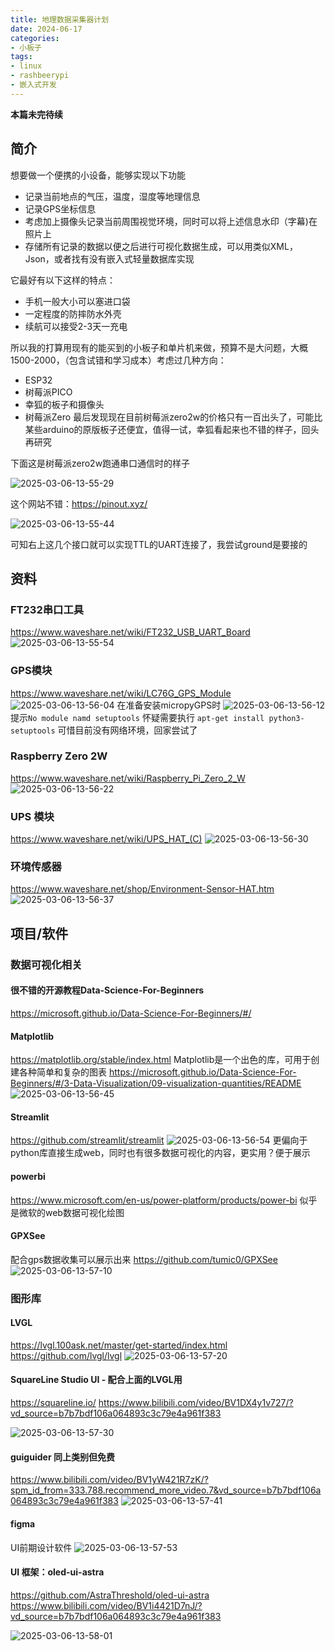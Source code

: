 ```yaml
---
title: 地理数据采集器计划
date: 2024-06-17
categories:
- 小板子
tags:
- linux
- rashbeerypi
- 嵌入式开发
---
```

**本篇未完待续**
## 简介
想要做一个便携的小设备，能够实现以下功能
- 记录当前地点的气压，温度，湿度等地理信息
- 记录GPS坐标信息
- 考虑加上摄像头记录当前周围视觉环境，同时可以将上述信息水印（字幕)在照片上
- 存储所有记录的数据以便之后进行可视化数据生成，可以用类似XML，Json，或者找有没有嵌入式轻量数据库实现

它最好有以下这样的特点：
- 手机一般大小可以塞进口袋
- 一定程度的防摔防水外壳
- 续航可以接受2-3天一充电

所以我的打算用现有的能买到的小板子和单片机来做，预算不是大问题，大概1500-2000，（包含试错和学习成本）考虑过几种方向：
- ESP32
- 树莓派PICO
- 幸狐的板子和摄像头
- 树莓派Zero
最后发现现在目前树莓派zero2w的价格只有一百出头了，可能比某些arduino的原版板子还便宜，值得一试，幸狐看起来也不错的样子，回头再研究

下面这是树莓派zero2w跑通串口通信时的样子

![2025-03-06-13-55-29](http://pictures.winotmk.com/240617_%E5%9C%B0%E7%90%86%E6%95%B0%E6%8D%AE%E9%87%87%E9%9B%86%E5%99%A8%E8%AE%A1%E5%88%92/2025-03-06-13-55-29_616a1c93.png)

<!-- more -->

这个网站不错：https://pinout.xyz/

![2025-03-06-13-55-44](http://pictures.winotmk.com/240617_%E5%9C%B0%E7%90%86%E6%95%B0%E6%8D%AE%E9%87%87%E9%9B%86%E5%99%A8%E8%AE%A1%E5%88%92/2025-03-06-13-55-44_c483369b.png)


可知右上这几个接口就可以实现TTL的UART连接了，我尝试ground是要接的

## 资料
### FT232串口工具
https://www.waveshare.net/wiki/FT232_USB_UART_Board
![2025-03-06-13-55-54](http://pictures.winotmk.com/240617_%E5%9C%B0%E7%90%86%E6%95%B0%E6%8D%AE%E9%87%87%E9%9B%86%E5%99%A8%E8%AE%A1%E5%88%92/2025-03-06-13-55-54_b2bdef31.png)
### GPS模块
https://www.waveshare.net/wiki/LC76G_GPS_Module
![2025-03-06-13-56-04](http://pictures.winotmk.com/240617_%E5%9C%B0%E7%90%86%E6%95%B0%E6%8D%AE%E9%87%87%E9%9B%86%E5%99%A8%E8%AE%A1%E5%88%92/2025-03-06-13-56-04_d6db8b83.png)
在准备安装micropyGPS时
![2025-03-06-13-56-12](http://pictures.winotmk.com/240617_%E5%9C%B0%E7%90%86%E6%95%B0%E6%8D%AE%E9%87%87%E9%9B%86%E5%99%A8%E8%AE%A1%E5%88%92/2025-03-06-13-56-12_f3c769c0.png)
提示`No module namd setuptools`
怀疑需要执行
`apt-get install python3-setuptools`
可惜目前没有网络环境，回家尝试了
### Raspberry Zero 2W
https://www.waveshare.net/wiki/Raspberry_Pi_Zero_2_W
![2025-03-06-13-56-22](http://pictures.winotmk.com/240617_%E5%9C%B0%E7%90%86%E6%95%B0%E6%8D%AE%E9%87%87%E9%9B%86%E5%99%A8%E8%AE%A1%E5%88%92/2025-03-06-13-56-22_1d238d2e.png)
### UPS 模块
https://www.waveshare.net/wiki/UPS_HAT_(C)
![2025-03-06-13-56-30](http://pictures.winotmk.com/240617_%E5%9C%B0%E7%90%86%E6%95%B0%E6%8D%AE%E9%87%87%E9%9B%86%E5%99%A8%E8%AE%A1%E5%88%92/2025-03-06-13-56-30_bb7d5dd4.png)
### 环境传感器
https://www.waveshare.net/shop/Environment-Sensor-HAT.htm
![2025-03-06-13-56-37](http://pictures.winotmk.com/240617_%E5%9C%B0%E7%90%86%E6%95%B0%E6%8D%AE%E9%87%87%E9%9B%86%E5%99%A8%E8%AE%A1%E5%88%92/2025-03-06-13-56-37_566b49fc.png)

## 项目/软件
### 数据可视化相关
#### 很不错的开源教程Data-Science-For-Beginners
https://microsoft.github.io/Data-Science-For-Beginners/#/

#### Matplotlib
https://matplotlib.org/stable/index.html
Matplotlib是一个出色的库，可用于创建各种简单和复杂的图表
https://microsoft.github.io/Data-Science-For-Beginners/#/3-Data-Visualization/09-visualization-quantities/README
![2025-03-06-13-56-45](http://pictures.winotmk.com/240617_%E5%9C%B0%E7%90%86%E6%95%B0%E6%8D%AE%E9%87%87%E9%9B%86%E5%99%A8%E8%AE%A1%E5%88%92/2025-03-06-13-56-45_e17dc142.png)

#### Streamlit
https://github.com/streamlit/streamlit
![2025-03-06-13-56-54](http://pictures.winotmk.com/240617_%E5%9C%B0%E7%90%86%E6%95%B0%E6%8D%AE%E9%87%87%E9%9B%86%E5%99%A8%E8%AE%A1%E5%88%92/2025-03-06-13-56-54_ffc25315.png)
更偏向于python库直接生成web，同时也有很多数据可视化的内容，更实用？便于展示
#### powerbi
https://www.microsoft.com/en-us/power-platform/products/power-bi
似乎是微软的web数据可视化绘图

#### GPXSee
配合gps数据收集可以展示出来
https://github.com/tumic0/GPXSee
![2025-03-06-13-57-10](http://pictures.winotmk.com/240617_%E5%9C%B0%E7%90%86%E6%95%B0%E6%8D%AE%E9%87%87%E9%9B%86%E5%99%A8%E8%AE%A1%E5%88%92/2025-03-06-13-57-10_901a5033.png)

### 图形库
#### LVGL
https://lvgl.100ask.net/master/get-started/index.html
https://github.com/lvgl/lvgl
![2025-03-06-13-57-20](http://pictures.winotmk.com/240617_%E5%9C%B0%E7%90%86%E6%95%B0%E6%8D%AE%E9%87%87%E9%9B%86%E5%99%A8%E8%AE%A1%E5%88%92/2025-03-06-13-57-20_6be3bee8.png)

#### SquareLine Studio UI - 配合上面的LVGL用
https://squareline.io/
https://www.bilibili.com/video/BV1DX4y1v727/?vd_source=b7b7bdf106a064893c3c79e4a961f383

![2025-03-06-13-57-30](http://pictures.winotmk.com/240617_%E5%9C%B0%E7%90%86%E6%95%B0%E6%8D%AE%E9%87%87%E9%9B%86%E5%99%A8%E8%AE%A1%E5%88%92/2025-03-06-13-57-30_6a061a76.png)

#### guiguider 同上类别但免费
https://www.bilibili.com/video/BV1yW421R7zK/?spm_id_from=333.788.recommend_more_video.7&vd_source=b7b7bdf106a064893c3c79e4a961f383
![2025-03-06-13-57-41](http://pictures.winotmk.com/240617_%E5%9C%B0%E7%90%86%E6%95%B0%E6%8D%AE%E9%87%87%E9%9B%86%E5%99%A8%E8%AE%A1%E5%88%92/2025-03-06-13-57-41_db8d5d62.png)

#### figma
UI前期设计软件
![2025-03-06-13-57-53](http://pictures.winotmk.com/240617_%E5%9C%B0%E7%90%86%E6%95%B0%E6%8D%AE%E9%87%87%E9%9B%86%E5%99%A8%E8%AE%A1%E5%88%92/2025-03-06-13-57-53_4aab6d55.png)

#### UI 框架：oled-ui-astra
https://github.com/AstraThreshold/oled-ui-astra
https://www.bilibili.com/video/BV1i4421D7nJ/?vd_source=b7b7bdf106a064893c3c79e4a961f383

![2025-03-06-13-58-01](http://pictures.winotmk.com/240617_%E5%9C%B0%E7%90%86%E6%95%B0%E6%8D%AE%E9%87%87%E9%9B%86%E5%99%A8%E8%AE%A1%E5%88%92/2025-03-06-13-58-01_1f2ed591.png)
